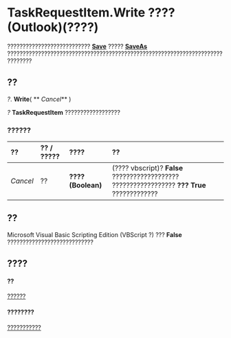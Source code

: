 
# TaskRequestItem.Write ???? (Outlook)(????)

??????????????????????????? **[Save](11eddddb-985a-4254-1ed9-cc00e8f20b23.md)** ????? **[SaveAs](7a765ae6-6657-af34-c3ea-11348c2d501d.md)** ??????????????????????????????????????????????????????????????????????????????


## ??

 _?_. **Write**( ** _Cancel_** )

 _?_ **TaskRequestItem** ??????????????????


### ??????



|**??**|**?? / ?????**|**????**|**??**|
|:-----|:-----|:-----|:-----|
| _Cancel_|??|**???? (Boolean)**|(???? vbscript)? **False** ??????????????????? ?????????????????? **??? True** ?????????????|

## ??

Microsoft Visual Basic Scripting Edition (VBScript ?) ??? **False** ????????????????????????????


## ????


#### ??


[??????](2908a28a-634c-e786-aa53-f3e32038b727.md)
#### ????????


[???????????](http://msdn.microsoft.com/library/d43114ee-be91-ff02-3424-525da2cf3a50%28Office.15%29.aspx)